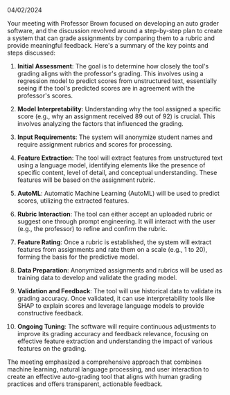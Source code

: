 04/02/2024

Your meeting with Professor Brown focused on developing an auto grader software, and the discussion revolved around a step-by-step plan to create a system that can grade assignments by comparing them to a rubric and provide meaningful feedback. Here's a summary of the key points and steps discussed:

1. **Initial Assessment**: The goal is to determine how closely the tool's grading aligns with the professor's grading. This involves using a regression model to predict scores from unstructured text, essentially seeing if the tool's predicted scores are in agreement with the professor's scores.

2. **Model Interpretability**: Understanding why the tool assigned a specific score (e.g., why an assignment received 89 out of 92) is crucial. This involves analyzing the factors that influenced the grading.

3. **Input Requirements**: The system will anonymize student names and require assignment rubrics and scores for processing. 

4. **Feature Extraction**: The tool will extract features from unstructured text using a language model, identifying elements like the presence of specific content, level of detail, and conceptual understanding. These features will be based on the assignment rubric.

5. **AutoML**: Automatic Machine Learning (AutoML) will be used to predict scores, utilizing the extracted features.

6. **Rubric Interaction**: The tool can either accept an uploaded rubric or suggest one through prompt engineering. It will interact with the user (e.g., the professor) to refine and confirm the rubric.

7. **Feature Rating**: Once a rubric is established, the system will extract features from assignments and rate them on a scale (e.g., 1 to 20), forming the basis for the predictive model.

8. **Data Preparation**: Anonymized assignments and rubrics will be used as training data to develop and validate the grading model.

9. **Validation and Feedback**: The tool will use historical data to validate its grading accuracy. Once validated, it can use interpretability tools like SHAP to explain scores and leverage language models to provide constructive feedback.

10. **Ongoing Tuning**: The software will require continuous adjustments to improve its grading accuracy and feedback relevance, focusing on effective feature extraction and understanding the impact of various features on the grading.

The meeting emphasized a comprehensive approach that combines machine learning, natural language processing, and user interaction to create an effective auto-grading tool that aligns with human grading practices and offers transparent, actionable feedback.
